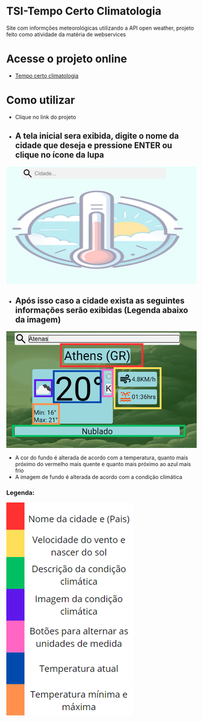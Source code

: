 # TSI-Tempo Certo Climatologia
 Site com informções meteorológicas utilizando a API open weather, projeto feito como atividade da matéria de webservices

# Acesse o projeto online
- [Tempo certo climatologia](https://vitorsvnascimento.github.io/TSI-Tempo-Certo-Climatologia/)

# Como utilizar 
- Clique no link do projeto
- ## A tela inicial sera exibida, digite o nome da cidade que deseja e pressione ENTER ou clique no ícone da lupa

![Tela inicial](readme_images/tela-inicial.png)

- ## Após isso caso a cidade exista as seguintes informações serão exibidas (Legenda abaixo da imagem)

![Informações](readme_images/informacoes.png)
- A cor do fundo é alterada de acordo com a temperatura, quanto mais próximo do vermelho mais quente e quanto mais próximo ao azul mais frio
- A imagem de fundo é alterada de acordo com a condição climática

### Legenda: 
![Legenda](readme_images/legenda.png)


